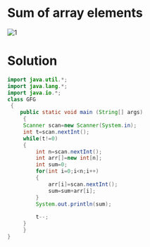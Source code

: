 # Sum of array elements 
![1](https://user-images.githubusercontent.com/66235628/86287234-76127180-bc05-11ea-82f1-787ebcb77f6f.png)
# Solution
~~~java
import java.util.*;
import java.lang.*;
import java.io.*;
class GFG
 {
	public static void main (String[] args)
	 {
	 Scanner scan=new Scanner(System.in);
	 int t=scan.nextInt();
	 while(t!=0)
	 {
	     int n=scan.nextInt();
	     int arr[]=new int[n];
	     int sum=0;
	     for(int i=0;i<n;i++)
	     {
	         arr[i]=scan.nextInt();
	         sum=sum+arr[i];
	     }
	     System.out.println(sum);
	     
	     t--;
	 }
	 }
}

